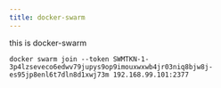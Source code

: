 ```yaml
---
title: docker-swarm
---
```


this is docker-swarm

```
docker swarm join --token SWMTKN-1-3p4lzseveco6edwv79jupys9op9imouxwxwb4jr03niq8bjw8j-es95jp8enl6t7dln8d1xwj73m 192.168.99.101:2377
```

